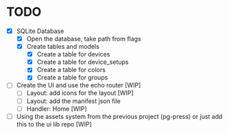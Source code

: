 # TODO

- [x] SQLite Database
  - [x] Open the database, take path from flags
  - [x] Create tables and models
    - [x] Create a table for devices
    - [x] Create a table for device_setups
    - [x] Create a table for colors
    - [x] Create a table for groups

- [ ] Create the UI and use the echo router [WIP]
  - [ ] Layout: add icons for the layout [WIP]
  - [ ] Layout: add the manifest json file
  - [ ] Handler: Home [WIP]
- [ ] Using the assets system from the previous project (pg-press) or just add this to the ui lib repo [WIP]
